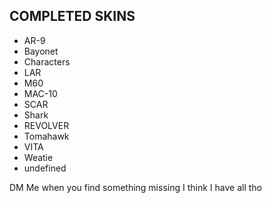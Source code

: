 ## COMPLETED SKINS
- AR-9
- Bayonet
- Characters
- LAR
- M60
- MAC-10
- SCAR
- Shark
- REVOLVER
- Tomahawk
- VITA
- Weatie
- undefined

DM Me when you find something missing
I think I have all tho
